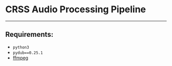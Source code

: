 # CRSS Audio Processing Pipeline
---

## Requirements:
- `python3`
- `pydub==0.25.1`
- [ffmpeg](https://www.ffmpeg.org/download.html)
